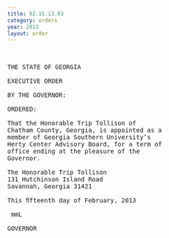 ```yaml
---
title: 02.15.13.03
category: orders
year: 2013
layout: order
---
```


<pre> 

THE STATE OF GEORGIA

EXECUTIVE ORDER

BY THE GOVERNOR:

ORDERED:

That the Honorable Trip Tollison of
Chatham County, Georgia, is appointed as a
member of Georgia Southern University’s
Herty Center Advisory Board, for a term of
office ending at the pleasure of the
Governor.

The Honorable Trip Tollison
131 Hutchinson Island Road
Savannah, Georgia 31421

This ﬁfteenth day of February, 2013

 mmL

GOVERNOR

</pre>
